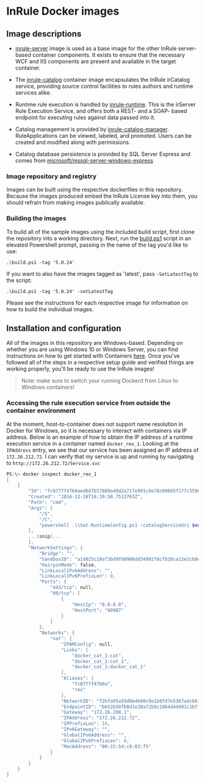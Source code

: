 # InRule Docker images

## Image descriptions

* [inrule-server](inrule-server/) image is used as a base image for the other InRule server- based container components. It exists to ensure that the necessary WCF and IIS components are present and available in the target container.

* The [inrule-catalog](inrule-catalog/) container image encapsulates the InRule irCatalog service, providing source control facilities to rules authors and runtime services alike.

* Runtime rule execution is handled by [inrule-runtime](inrule-runtime/). This is the irServer Rule Execution Service, and offers both a REST- and a SOAP- based endpoint for executing rules against data passed into it.

* Catalog management is provided by [inrule-catalog-manager](inrule-catalog-manager/). RuleApplications can be viewed, labeled, and promoted. Users can be created and modified along with permissions.

* Catalog database persistence is provided by SQL Server Express and comes from [microsoft/mssql-server-windows-express](https://github.com/Microsoft/sql-server-samples/tree/master/samples/manage/windows-containers/mssql-server-2016-express-sp1-windows)

### Image repository and registry

Images can be built using the respective dockerfiles in this repository. Because the images produced embed the InRule License key into them, you should refrain from making images publically available.

### Building the images

To build all of the sample images using the included build script, first clone the repository into a working directory. Next, run the [build.ps1](/build.ps1) script in an elevated Powershell prompt, passing in the name of the tag you'd like to use:

`.\build.ps1 -tag '5.0.24'`

If you want to also have the images tagged as 'latest', pass `-SetLatestTag` to the script:

`.\build.ps1 -tag '5.0.24' -setLatestTag`

<!-- For instructions on building a set of images using Compose, see the section below on **Using Docker Compose to provision a rule execution environment** -->
Please see the instructions for each respective image for information on how to build the individual images.

## Installation and configuration

All of the images in this repository are Windows-based. Depending on whether you are using Windows 10 or Windows Server,
you can find instructions on how to get started with Containers [here](https://msdn.microsoft.com/en-us/virtualization/windowscontainers/quick_start/quick_start).
Once you've followed all of the steps in a respective setup guide and verified things are working properly, you'll be ready to use the InRule images!

> Note: make sure to switch your running Dockerd from Linux to Windows containers!
<!-- 
## Using Docker Compose to provision a rule execution environment

### About the compose file

The `docker-compose.yml` file in the root of this repository describes the resources, services, that comprise a "vanilla" rule execution environment.
It contains the following components (container alias are in parenthesis):

* Rules execution service (rex)
* Catalog service (cat)
* SQL Express Db (db)

### Setting up the container environment

There are a lot of variables involved in configuring a rule exuection environment. Wherever possible, sensible defaults have been applied to reduce the number and locations where these variables are needed.
The file `docker-compose.yml` contains information about the containers to run and also environmental information that is specific to a given instance of a container. To set environment
values, create a new file in the same directory as `docker-compose.yml` named `.env`. Each line of this file should contain a single variable name in the format `NAME=VALUE`. For more information on this and other environment variables, see [the Docker Compose docs](https://docs.docker.com/compose/compose-file/#/envfile).

Names and values are case-sensitive.

### Sample `.env` file

```data
TAG=4.6.33
sa_password=abcd1234
CatalogUser=sa
CatalogPassword=abcd1234
CatalogDbName="InRuleCatalog_v4_6_33"
irCatalogDir=C:\\Program Files (x86)\\InRule\\irServer\\RepositoryService\\IisService\\
irRuntimeDir=C:\\Program Files (x86)\\InRule\\irServer\\RuleEngineService\\IisService\\
attach_dbs="[{'dbName':'InRuleCatalog_v4_6_33', 'dbFiles':['C:\\data\\InRuleCatalog_v4_6_33.mdf', 'C:\\data\\InRuleCatalog_v4_6_33_log.ldf' ]}]"
```

Environment-specific variables are listed below each with a short description:

* TAG
  * The image tag to use. This should correspond to either `latest` or to a specific version of InRule (e.g., `5.0.16`).
* sa_password
  * Used by the db container to set the SA account password. The value of this is shared with the `catalogPassword` variable (TODO: consolidate variables)
  * Will be set as the **sa** SQL account's password when the **db** container is started. If an existing database is being attached, that databases' sa password will be reset to the provided value.
* CatalogUser
  * The name of the SQL login that the catalog service will use to connect to the catalog database.
* CatalogPassword
  * Same value as `sa_password`, but used by the `cat` container to connect to the Db.
* irCatalogDir (build-time)
  * Specifies the path on the container host to use for copying files needed by the irCatalog web service image.
  * This is one way to run an older version of InRule while still using the latest Docker image.
* irRuntimeDir (build-time)
  * Specifies the path to use when building the rule execution service image.
  * Behaves identically to **irCatalogDir**
* attach_dbs
  * Takes advantage of a host-shared volume mounted at `c:\inrule-catalog-db` on the host, and at `c:\data\` in the container.
  * Copy .MDF and .LDF files into the host's directory
  and they'll be available to the container.
  * A JSON string containing any pre-existing databases to attach to the Db container on startup. Typically, you will specify paths to an already-existing InRuleCatalog Db
  * Example: ```attach_dbs="[{'dbName':'InRuleCatalog', 'dbFiles':['C:\\data\\InRuleCatalog.mdf', 'C:\\data\\InRuleCatalog_log.ldf' ]}]"```

### Usage

#### Start the environment

```cmd
docker-compose up
```

#### Stopping the environment

```cmd
docker-compose down
```

-->

### Accessing the rule execution service from outside the container environment

At the moment, host-to-container does not support name resolution in Docker for Windows, so it is necessary to interact with containers via IP address.
Below is an example of how to obtain the IP address of a runtime execution service in a container named `docker_rex_1`. Looking at the `IPAddress` entry, we see that our service
has been assigned an IP address of `172.26.212.72`. I can verify that my service is up and running by navigating to `http://172.26.212.72/Service.svc`

```powershell
PS:\> docker inspect docker_rex_1
[
    {
        "Id": "fc0777f47b0aed6d7b57889a49d2a717e991c9e78c09665f177c55904843095c",
        "Created": "2016-12-16T16:39:58.7513763Z",
        "Path": "cmd",
        "Args": [
            "/S",
            "/C",
            "powershell .\\Set-RuntimeConfig.ps1 -catalogServiceUri $env:CatalogUri -Verbose;"
        ],
        ...(snip)...
        },
        "NetworkSettings": {
            "Bridge": "",
            "SandboxID": "a1d025c10af3bd9f60986dd3499278cfb20ca12e2cb8e93d2a362b08c0e7491a",
            "HairpinMode": false,
            "LinkLocalIPv6Address": "",
            "LinkLocalIPv6PrefixLen": 0,
            "Ports": {
                "443/tcp": null,
                "80/tcp": [
                    {
                        "HostIp": "0.0.0.0",
                        "HostPort": "60987"
                    }
                ]
            },
            "Networks": {
                "nat": {
                    "IPAMConfig": null,
                    "Links": [
                        "docker_cat_1:cat",
                        "docker_cat_1:cat_1",
                        "docker_cat_1:docker_cat_1"
                    ],
                    "Aliases": [
                        "fc0777f47b0a",
                        "rex"
                    ],
                    "NetworkID": "f2bfa95a59dbb4b90c9e1b8fd7e5367adc6610c3c08cdd7036a351338ce451b8",
                    "EndpointID": "b652b50fb8d1e38a72b9c2d64d4d401c1b7f5fcffc5c570b3fa4637466799c05",
                    "Gateway": "172.26.208.1",
                    "IPAddress": "172.26.212.72",
                    "IPPrefixLen": 16,
                    "IPv6Gateway": "",
                    "GlobalIPv6Address": "",
                    "GlobalIPv6PrefixLen": 0,
                    "MacAddress": "00:15:5d:c6:83:f5"
                }
            }
        }
    }
]
```